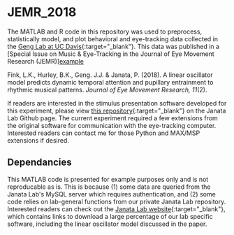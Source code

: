 # JEMR_2018
The MATLAB and R code in this repository was used to preprocess, statistically model, and plot behavioral and eye-tracking data collected in the [Geng Lab at UC Davis](http://genglab.ucdavis.edu/){:target="_blank"}. This data was published in a [Special Issue on Music & Eye-Tracking in the Journal of Eye Movement Research (JEMR)]<a href="https://bop.unibe.ch/JEMR/issue/view/793" target="_blank">example</a>

Fink, L.K., Hurley, B.K., Geng. J.J. & Janata, P. (2018). A linear oscillator model predicts dynamic temporal attention and pupillary entrainment to rhythmic musical patterns. *Journal of Eye Movement Research, 11*(2). 

If readers are interested in the stimulus presentation software developed for this experiment, please view [this repository](https://github.com/janatalab/attmap){:target="_blank"} on the Janata Lab Github page. The current experiment required a few extensions from the original software for communication with the eye-tracking computer. Interested readers can contact me for those Python and MAX/MSP extensions if desired. 

## Dependancies
This MATLAB code is presented for example purposes only and is not reproducable as is. This is because (1) some data are queried from the Janata Lab's MySQL server which requires authentication, and (2) some code relies on lab-general functions from our private Janata Lab repository. Interested readers can check out the [Janata Lab website](http://atonal.ucdavis.edu/resources/software/){:target="_blank"}, which contains links to download a large percentage of our lab specific software, including the linear oscillator model discussed in the paper. 
